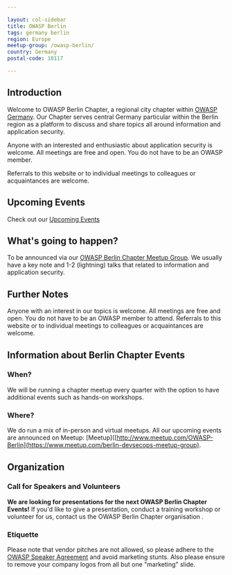 ```yaml
---

layout: col-sidebar
title: OWASP Berlin
tags: germany berlin
region: Europe
meetup-group: /owasp-berlin/
country: Germany
postal-code: 10117

---
```


## Introduction

Welcome to OWASP Berlin Chapter, a regional city chapter within [OWASP Germany](https://owasp.org/www-chapter-germany/). Our Chapter serves central Germany particular within the Berlin region as a platform to discuss and share topics all around information and application security.

Anyone with an interested and enthusiastic about application security is welcome. All meetings are free and open. You do not have to be an OWASP member.

Referrals to this website or to individual meetings to colleagues or acquaintances are welcome.

## Upcoming Events 

Check out our [Upcoming Events](https://www.meetup.com/owasp-berlin/events/)

## What's going to happen?
To be announced via our [OWASP Berlin Chapter Meetup Group](https://www.meetup.com/owasp-berlin/).
We usually have a key note and 1-2 (lightning) talks that related to information and application security.

## Further Notes
Anyone with an interest in our topics is welcome. All meetings are free and open. You do not have to be an OWASP member to attend. Referrals to this website or to individual meetings to colleagues or acquaintances are welcome.

## Information about Berlin Chapter Events

### When?
We will be running a chapter meetup every quarter with the option to have additional events such as hands-on workshops. 

### Where?
We do run a mix of in-person and virtual meetups. All our upcoming events are announced on Meetup: [Meetup]([http://www.meetup.com/OWASP-Berlin](https://www.meetup.com/berlin-devsecops-meetup-group). 

## Organization

### Call for Speakers and Volunteers

**We are looking for presentations for the next OWASP Berlin Chapter Events!** If you'd like to give a presentation, conduct a training workshop or volunteer for us, contact us the OWASP Berlin Chapter organisation .

### Etiquette
Please note that vendor pitches are not allowed, so please adhere to the [OWASP Speaker Agreement](https://owasp.org/www-policy/legal/speaker-agreement) and avoid marketing stunts. Also please ensure to remove your company logos from all but one "marketing" slide.
